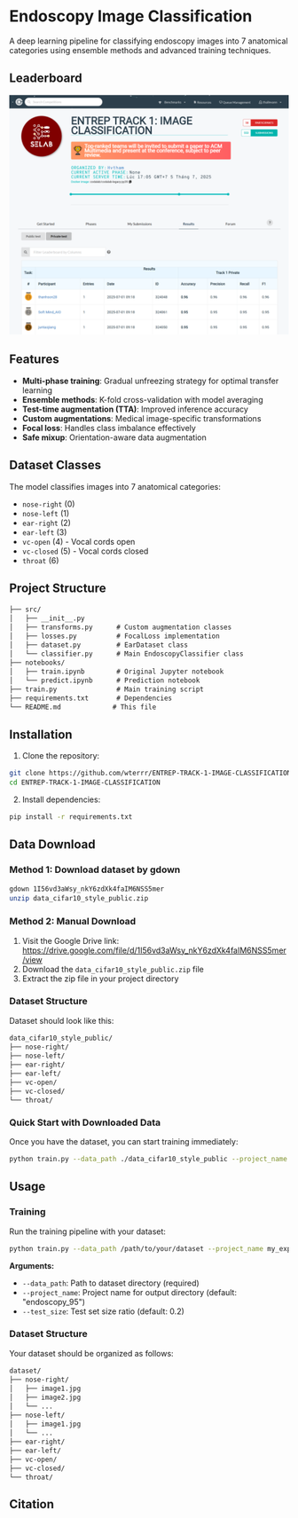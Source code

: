 # Endoscopy Image Classification

A deep learning pipeline for classifying endoscopy images into 7 anatomical categories using ensemble methods and advanced training techniques.

## Leaderboard

<div align="center">
  <img src="assets/leader_board.png" alt="Leaderboard" />
</div>

## Features

- **Multi-phase training**: Gradual unfreezing strategy for optimal transfer learning
- **Ensemble methods**: K-fold cross-validation with model averaging
- **Test-time augmentation (TTA)**: Improved inference accuracy
- **Custom augmentations**: Medical image-specific transformations
- **Focal loss**: Handles class imbalance effectively
- **Safe mixup**: Orientation-aware data augmentation

## Dataset Classes

The model classifies images into 7 anatomical categories:
- `nose-right` (0)
- `nose-left` (1)
- `ear-right` (2)
- `ear-left` (3)
- `vc-open` (4) - Vocal cords open
- `vc-closed` (5) - Vocal cords closed
- `throat` (6)

## Project Structure

```
├── src/
│   ├── __init__.py
│   ├── transforms.py      # Custom augmentation classes
│   ├── losses.py          # FocalLoss implementation
│   ├── dataset.py         # EarDataset class
│   └── classifier.py      # Main EndoscopyClassifier class
├── notebooks/
│   ├── train.ipynb        # Original Jupyter notebook
│   └── predict.ipynb      # Prediction notebook
├── train.py               # Main training script
├── requirements.txt       # Dependencies
└── README.md             # This file
```

## Installation

1. Clone the repository:
```bash
git clone https://github.com/wterrr/ENTREP-TRACK-1-IMAGE-CLASSIFICATION.git
cd ENTREP-TRACK-1-IMAGE-CLASSIFICATION
```

2. Install dependencies:
```bash
pip install -r requirements.txt
```

## Data Download

### Method 1: Download dataset by gdown
```bash
gdown 1I56vd3aWsy_nkY6zdXk4faIM6NSS5mer
unzip data_cifar10_style_public.zip
```

### Method 2: Manual Download

1. Visit the Google Drive link: https://drive.google.com/file/d/1I56vd3aWsy_nkY6zdXk4faIM6NSS5mer/view
2. Download the `data_cifar10_style_public.zip` file
3. Extract the zip file in your project directory

### Dataset Structure

Dataset should look like this:
```
data_cifar10_style_public/
├── nose-right/
├── nose-left/
├── ear-right/
├── ear-left/
├── vc-open/
├── vc-closed/
└── throat/
```

### Quick Start with Downloaded Data

Once you have the dataset, you can start training immediately:

```bash
python train.py --data_path ./data_cifar10_style_public --project_name my_first_experiment
```

## Usage

### Training

Run the training pipeline with your dataset:

```bash
python train.py --data_path /path/to/your/dataset --project_name my_experiment
```

**Arguments:**
- `--data_path`: Path to dataset directory (required)
- `--project_name`: Project name for output directory (default: "endoscopy_95")
- `--test_size`: Test set size ratio (default: 0.2)

### Dataset Structure

Your dataset should be organized as follows:
```
dataset/
├── nose-right/
│   ├── image1.jpg
│   ├── image2.jpg
│   └── ...
├── nose-left/
│   ├── image1.jpg
│   └── ...
├── ear-right/
├── ear-left/
├── vc-open/
├── vc-closed/
└── throat/
```

## Citation
